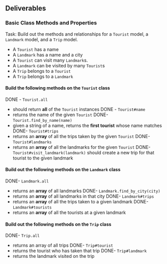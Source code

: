 ## Deliverables

### Basic Class Methods and Properties

Task:  Build out the methods and relationships for a `Tourist` model, a `Landmark` model, and a `Trip` model.

- A `Tourist` has a name
- A `Landmark` has a name and a city
- A `Tourist` can visit many `Landmark`s.
- A `Landmark` can be visited by many `Tourist`s
- A `Trip` belongs to a `Tourist`
- A `Trip` belongs to a `Landmark`

#### Build the following methods on the `Tourist` class

DONE - `Tourist.all`
  - should return **all** of the `Tourist` instances
DONE - `Tourist#name`
  - returns the name of the given `Tourist`
DONE- `Tourist.find_by_name(name)`
  - given a string of a name, returns the **first tourist** whose  name matches
DONE- `Tourist#trips`
  - returns an **array** of all the trips taken by the given `Tourist`
DONE- `Tourist#landmarks`
  - returns an **array** of all the landmarks for the given `Tourist`
DONE- `Tourist#visit_landmark(landmark)` should create a new trip for that tourist to the given landmark

#### Build out the following methods on the `Landmark` class

DONE- `Landmark.all`
  - returns an **array** of all landmarks
DONE- `Landmark.find_by_city(city)`
  - returns an **array** of all landmarks in that city
DONE- `Landmark#trips`
  - returns an **array** of all the trips taken to a given landmark
DONE- `Landmark#tourists`
  - returns an **array** of all the tourists at a given landmark

#### Build out the following methods on the `Trip` class

DONE- `Trip.all`
  - returns an array of all trips
DONE- `Trip#tourist`
  - returns the tourist who has taken that trip
DONE- `Trip#landmark`
  - returns the landmark visited on the trip
